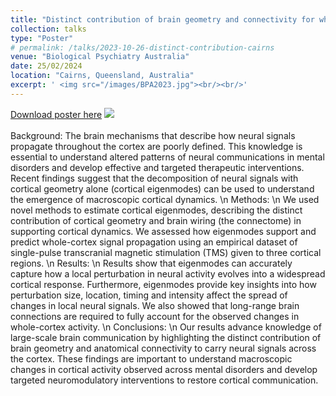 ```yaml
---
title: "Distinct contribution of brain geometry and connectivity for whole-cortex communication"
collection: talks
type: "Poster"
# permalink: /talks/2023-10-26-distinct-contribution-cairns
venue: "Biological Psychiatry Australia"
date: 25/02/2024
location: "Cairns, Queensland, Australia"
excerpt: ' <img src="/images/BPA2023.jpg"><br/><br/>'
---
```


[Download poster here](http://LachlanHamilton.github.io/images/BPA2023.jpg)
<img src="/images/BPA2023.jpg"><br/><br/>
Background: The brain mechanisms that describe how neural signals propagate throughout the cortex are poorly defined. This knowledge is essential to understand altered patterns of neural communications in mental disorders and develop effective and targeted therapeutic interventions. Recent findings suggest that the decomposition of neural signals with cortical geometry alone (cortical eigenmodes) can be used to understand the emergence of macroscopic cortical dynamics. \n Methods: \n We used novel methods to estimate cortical eigenmodes, describing the distinct contribution of cortical geometry and brain wiring (the connectome) in supporting cortical dynamics. We assessed how eigenmodes support and predict whole-cortex signal propagation using an empirical dataset of single-pulse transcranial magnetic stimulation (TMS) given to three cortical regions. \n Results: \n Results show that eigenmodes can accurately capture how a local perturbation in neural activity evolves into a widespread cortical response. Furthermore, eigenmodes provide key insights into how perturbation size, location, timing and intensity affect the spread of changes in local neural signals. We also showed that long-range brain connections are required to fully account for the observed changes in whole-cortex activity. \n Conclusions: \n Our results advance knowledge of large-scale brain communication by highlighting the distinct contribution of brain geometry and anatomical connectivity to carry neural signals across the cortex. These findings are important to understand macroscopic changes in cortical activity observed across mental disorders and develop targeted neuromodulatory interventions to restore cortical communication.